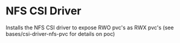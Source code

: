 # NFS CSI Driver
Installs the NFS CSI driver to expose RWO pvc's as RWX pvc's (see bases/csi-driver-nfs-pvc for details on poc)

